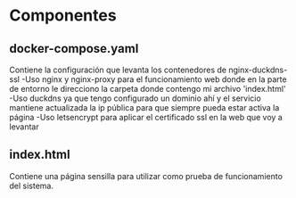 # Componentes
## docker-compose.yaml
Contiene la configuración que levanta los contenedores de nginx-duckdns-ssl
-Uso nginx y nginx-proxy para el funcionamiento web donde en la parte de entorno le direcciono la carpeta donde contengo mi archivo 'index.html'
-Uso duckdns ya que tengo configurado un dominio ahí y el servicio mantiene actualizada la ip pública para que siempre pueda estar activa la página
-Uso letsencrypt para aplicar el certificado ssl en la web que voy a levantar

## index.html
Contiene una página sensilla para utilizar como prueba de funcionamiento del sistema. 
